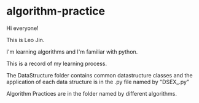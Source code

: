 # algorithm-practice
Hi everyone! 

This is Leo Jin.

I'm learning algorithms and I'm familiar with python.

This is a record of my learning process. 

The DataStructure folder contains common datastructure classes and the application of each data structure is in the .py file named by "DSEX_.py"

Algorithm Practices are in the folder named by different algorithms.
